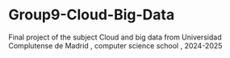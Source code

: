 # Group9-Cloud-Big-Data
Final project of the subject Cloud and big data from Universidad Complutense de Madrid , computer science school , 2024-2025
